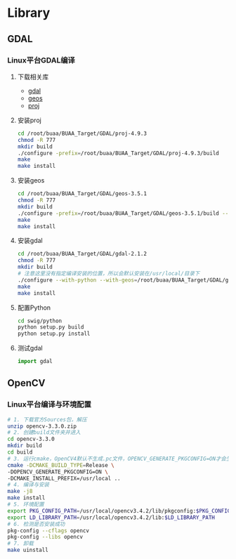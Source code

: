 # Library

## GDAL

### Linux平台GDAL编译

1. 下载相关库

    - [gdal](http://trac.osgeo.org/gdal/wiki/DownloadSource)
    - [geos](http://trac.osgeo.org/geos)
    - [proj](http://download.osgeo.org/proj/)

2. 安装proj

    ```bash
    cd /root/buaa/BUAA_Target/GDAL/proj-4.9.3
    chmod -R 777
    mkdir build
    ./configure -prefix=/root/buaa/BUAA_Target/GDAL/proj-4.9.3/build
    make
    make install
    ```

3. 安装geos

    ```bash
    cd /root/buaa/BUAA_Target/GDAL/geos-3.5.1
    chmod -R 777
    mkdir build
    ./configure -prefix=/root/buaa/BUAA_Target/GDAL/geos-3.5.1/build --enable-python
    make
    make install
    ```

4. 安装gdal

    ```bash
    cd /root/buaa/BUAA_Target/GDAL/gdal-2.1.2
    chmod -R 777
    mkdir build
    # 注意这里没有指定编译安装的位置，所以会默认安装在/usr/local/目录下
    ./configure --with-python --with-geos=/root/buaa/BUAA_Target/GDAL/geos-3.5.1/build/bin/geos-config --with-proj=/root/buaa/BUAA_Target/GDAL/proj-4.9.3/build
    make
    make install
    ```

5. 配置Python

    ```bash
    cd swig/python
    python setup.py build
    python setup.py install
    ```

6. 测试gdal

    ```python
    import gdal
    ```

## OpenCV

### Linux平台编译与环境配置

```bash
# 1. 下载官方Sources包，解压
unzip opencv-3.3.0.zip
# 2. 创建build文件夹并进入
cd opencv-3.3.0
mkdir build
cd build
# 3. 运行cmake，OpenCV4默认不生成.pc文件，OPENCV_GENERATE_PKGCONFIG=ON才会生成，DCMAKE_INSTALL_PREFIX和build文件夹不同，注释掉Anaconda环境变量，会和OpenCV编译冲突
cmake -DCMAKE_BUILD_TYPE=Release \
-DOPENCV_GENERATE_PKGCONFIG=ON \
-DCMAKE_INSTALL_PREFIX=/usr/local ..
# 4. 编译与安装
make -j8
make install
# 5. 环境配置
export PKG_CONFIG_PATH=/usr/local/opencv3.4.2/lib/pkgconfig:$PKG_CONFIG_PATH
export LD_LIBRARY_PATH=/usr/local/opencv3.4.2/lib:$LD_LIBRARY_PATH
# 6. 检测是否安装成功
pkg-config --cflags opencv
pkg-config --libs opencv
# 7. 卸载
make uinstall
```
